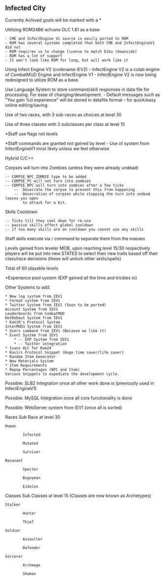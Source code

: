 Infected City
-------------

Currently Achived goals will be marked with a *

Utilizing ROM24B6 w/Ivans OLC 1.81 as a base

	- CME and InfectEngine V1 source is easily ported to ROM
	- ROM has several systems completed that both CME and InfectEngineV1 did not
	- ROM requires us to change license to match Diku (downside)
	- ROM has a lot of support
	- It won't look like ROM for long, but will work like it

Using Infect Engine V2 (codename IEV2)
	- InfectEngine V2 is a colab engine of CombatMUD Engine and InfectEngine V1
	- InfectEngine V2 is now being redesigned to utilize ROM as a base.

Use Language System to store command/skill responses in data file
	for processing.  For ease of changing/development.
	- Default messages such as "You gain %d experience" will be stored in datafile format
	- for quick/easy online editing/saving.

Use of two races, with 3 sub-races as choices at level 30

Use of three classes with 2 subclasses per class at level 15

*Staff use flags not levels

*Staff commands are granted not gained by level
	- Use of system from InfectEngineV1 most likely unless we feel otherwise

Hybrid C/C++

Corpses will turn into Zombies (unless they were already undead)

	-- CORPSE_NPC_ZOMBIE type to be added
	-- CORPSE_PC will not turn into zombies
	-- CORPSE_NPC will turn into zombies after a few ticks
		--  Desecrate the corpse to prevent this from happening
		--  Desecration of corpses while stopping the turn into undead leaves you open
		    to attack for a bit.

Skills Cooldown

	-- Ticks till they cool down for re-use
	-- passive skills effect global cooldown
	-- if too many skills are on cooldown you cannot use any skills


Staff skills execute via / command to separate them from the masses


Levels gained from leveler MOB, upon reaching level 15/30 respectively
	players will be put into new STATES to select their new traits
	based off their class/race decisions (these will unlock other skills/spells)


Total of 60 playable levels

*Experience pool system (EXP gained all the time and trickles in)

Other Systems to add:

	* New log system from IEV1
	* Format system from IEV1
	* Twitter System from IEV1 (Soon to be ported)
	Account System from IEV1
	Leaderboards from CombatMUD
	HotReboot System from IEV1
	* KaViR's Protocol System
	InterMUD3 System from IEV1
	* Users command from IEV1 (Because we like it)
	* Event System from IEV1
		* -- EXP System from IEV1
		* -- Twitter integration
	* Ivans OLC for Rom24
	* Kavirs Protocol Snippet (Huge time saver/life saver)
	* Random Item Generator
	* New Materials System
	* Item Requirements
	* Repop Percentages (NPC and Item)
	Various Snippets to expediate the development cycle.


Possible: SLB2 Integration once all other work done is (previously used in InfectEngineV1)

Possible: MySQL Integration once all core functionality is done

Possible: WebServer system from IEV1 (once all is sorted)

Races			Sub Race at level 30

	Human

			Infected

			Mutated

			Survivor

	Revanant

			Specter

			Bogeyman

			Eidolon


Classes			Sub Classes at level 15 (Classes are now known as Archetypes)

	Stalker

			Hunter

			Thief

	Soldier

			Assaulter

			Defender

	Sorcerer

			Archmage

			Shaman

